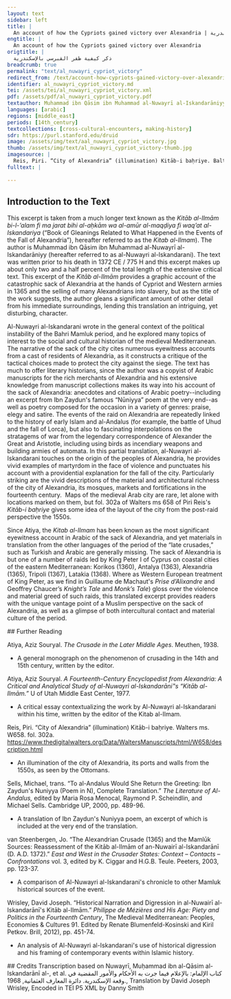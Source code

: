 ```yaml
---
layout: text
sidebar: left
title: |
  An account of how the Cypriots gained victory over Alexandria | ذكر كيفية ظفر القبرسي بالإسكندرية
engtitle: |
  An account of how the Cypriots gained victory over Alexandria
origtitle: |
  ذكر كيفية ظفر القبرسي بالإسكندرية
breadcrumb: true
permalink: "text/al_nuwayri_cypriot_victory"
redirect_from: /text/account-how-cypriots-gained-victory-over-alexandria
identifier: al_nuwayri_cypriot_victory.md
tei: /assets/tei/al_nuwayri_cypriot_victory.xml
pdf: /assets/pdf/al_nuwayri_cypriot_victory.pdf
textauthor: Muhammad ibn Qāsim ibn Muhammad al-Nuwayrī al-Iskandarāniyy
languages: [arabic]
regions: [middle_east]
periods: [14th_century]
textcollections: [cross-cultural-encounters, making-history]
sdr: https://purl.stanford.edu/druid 
image: /assets/img/text/aal_nuwayri_cypriot_victory.jpg
thumb: /assets/img/text/al_nuwayri_cypriot_victory-thumb.jpg
imagesource: |
  Reis, Piri. “City of Alexandria” (illumination) Kitāb-i baḥriye. Baltimore, Walters Art Museum, MS W658. fol. 302a. [Licensed for use under Creative Commons Attribution-NonCommercial-ShareAlike 3.0 Unported Access Rights]
fulltext: |
  
--- 
```

## Introduction to the Text 
<p dir="ltr" id="docs-internal-guid-b89b770a-7fff-942c-ff86-c32812d455f7">This excerpt is taken from a much longer text known as the <em>Kitāb al-Ilmām bi-l-’alam fi ma jarat bihi al-aḥkām wa al-amūr al-maqḍiya fi waq’at al-Iskandariya</em> (“Book of Gleanings Related to What Happened in the Events of the Fall of Alexandria”), hereafter referred to as the <em>Kitab al-Ilmam</em>). The author is Muhammad ibn Qāsim ibn Muhammad al-Nuwayrī al-Iskandarāniyy (hereafter referred to as al-Nuwayri al-Iskandarani). The text was written prior to his death in 1372 CE / 775 H and this excerpt makes up about only two and a half percent of the total length of the extensive critical text. This excerpt of the <em>Kitāb al-Ilmām</em> provides a graphic account of the catastrophic sack of Alexandria at the hands of Cypriot and Western armies in 1365 and the selling of many Alexandrians into slavery, but as the title of the work suggests, the author gleans a significant amount of other detail from his immediate surroundings, lending this translation an intriguing, yet disturbing, character. </p> <p>Al-Nuwayri al-Iskandarani wrote in the general context of the political instability of the Bahri Mamluk period, and he explored many topics of interest to the social and cultural historian of the medieval Mediterranean. The narrative of the sack of the city cites numerous eyewitness accounts from a cast of residents of Alexandria, as it constructs a critique of the tactical choices made to protect the city against the siege. The text has much to offer literary historians, since the author was a copyist of Arabic manuscripts for the rich merchants of Alexandria and his extensive knowledge from manuscript collections makes its way into his account of the sack of Alexandria: anecdotes and citations of Arabic poetry--including an excerpt from Ibn Zaydun's famous “Nūniyya” poem at the very end--as well as poetry composed for the occasion in a variety of genres: praise, elegy and satire. The events of the raid on Alexandria are repeatedly linked to the history of early Islam and al-Andalus (for example, the battle of Uhud and the fall of Lorca), but also to fascinating interpolations on the stratagems of war from the legendary correspondence of Alexander the Great and Aristotle, including using birds as incendiary weapons and building armies of automata. In this partial translation, al-Nuwayri al-Iskandarani touches on the origin of the peoples of Alexandria, he provides vivid examples of martyrdom in the face of violence and punctuates his account with a providential explanation for the fall of the city. Particularly striking are the vivid descriptions of the material and architectural richness of the city of Alexandria, its mosques, markets and fortifications in the fourteenth century.  Maps of the medieval Arab city are rare, let alone with locations marked on them, but fol. 302a of Walters ms 658 of Piri Reis's <em>Kitāb-i baḥriye</em> gives some idea of the layout of the city from the post-raid perspective the 1550s.</p> <p>Since Atiya, the <em>Kitab al-Ilmam</em> has been known as the most significant eyewitness account in Arabic of the sack of Alexandria, and yet materials in translation from the other languages of the period of the “late crusades,” such as Turkish and Arabic are generally missing. The sack of Alexandria is but one of a number of raids led by King Peter I of Cyprus on coastal cities of the eastern Mediterranean: Korikos (1360), Antalya (1363), Alexandria (1365), Tripoli (1367), Latakia (1368). Where as Western European treatment of King Peter, as we find in Guillaume de Machaut's <em>Prise d’Alixandre</em> and Geoffrey Chaucer’s <em>Knight’s Tale </em>and <em>Monk’s Tale</em>) gloss over the violence and material greed of such raids, this translated excerpt provides readers with the unique vantage point of a Muslim perspective on the sack of Alexandria, as well as a glimpse of both intercultural contact and material culture of the period.</p>
## Further Reading 
<p>Atiya, Aziz Souryal. <em>The Crusade in the Later Middle Ages</em>. Meuthen, 1938.</p> <ul> <li>A general monograph on the phenomenon of crusading in the 14th and 15th century, written by the editor.</li> </ul> <p>Atiya, Aziz Souryal. <em>A Fourteenth-Century Encyclopedist from Alexandria: A Critical and Analytical Study of al-Nuwayri al-Iskandarāni‟s “Kitāb al-Ilmām.”</em> U of Utah Middle East Center, 1977.</p> <ul> <li>A critical essay contextualizing the work by Al-Nuwayri al-Iskandarani within his time, written by the editor of the Kitab al-Ilmam.</li> </ul> <p>Reis, Piri. “City of Alexandria” (illumination) Kitāb-i baḥriye. Walters ms. W658. fol. 302a. <a href="https://www.thedigitalwalters.org/Data/WaltersManuscripts/html/W658/description.html">https://www.thedigitalwalters.org/Data/WaltersManuscripts/html/W658/description.html</a></p> <ul> <li>An illumination of the city of Alexandria, its ports and walls from the 1550s, as seen by the Ottomans.</li> </ul> <p>Sells, Michael, trans. “To al-Andalus Would She Return the Greeting: Ibn Zaydun's Nuniyya (Poem in N), Complete Translation.” <em>The Literature of Al-Andalus, </em>edited by Maria Rosa Menocal, Raymond P. Scheindlin, and Michael Sells. Cambridge UP, 2000, pp. 489-96.</p> <ul> <li>A translation of Ibn Zaydun's Nuniyya poem, an excerpt of which is included at the very end of the translation.</li> </ul> <p>van Steenbergen, Jo. “The Alexandrian Crusade (1365) and the Mamlūk Sources: Reassessment of the Kitāb al-Ilmām of an-Nuwairī al-Iskandarānī (D. A.D. 1372).” <em>East and West in the Crusader States: Context – Contacts – Confrontations</em> vol. 3, edited by K. Ciggar and H.G.B. Teule. Peeters, 2003, pp. 123-37.</p> <ul> <li>A comparison of Al-Nuwayri al-Iskandarani's chronicle to other Mamluk historical sources of the event.</li> </ul> <p>Wrisley, David Joseph. “Historical Narration and Digression in al-Nuwairī al-Iskandarānī's Kitāb al-Ilmām.” <em>Philippe de Mézières and His Age: Piety and Politics in the Fourteenth Century</em>, The Medieval Mediterranean: Peoples, Economies & Cultures 91. Edited by Renate Blumenfeld-Kosinski and Kiril Petkov. Brill, 2012), pp. 451-74.</p> <ul> <li>An analysis of Al-Nuwayri al-Iskandarani's use of historical digression and his framing of contemporary events within Islamic history.</li> </ul>
## Credits
Transcription based on Nuwayrī, Muḥammad ibn al-Qāsim al-Iskandarānī  al-, et al. كتاب الإلمام: بالإعلام فيما جرت به الأحكام والأمور المقضية في وقعة الإسكندرية. دائرة المعارف العثمانية, 1968., Translation by David Joseph Wrisley, Encoded in TEI P5 XML by Danny Smith
